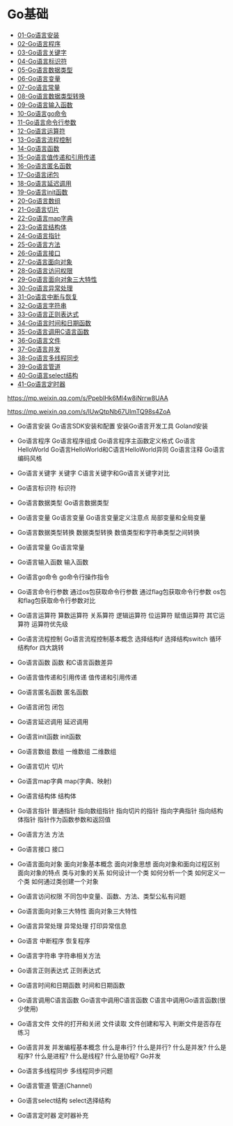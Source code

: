 # Go基础

- [01-Go语言安装](./01-Go语言安装.md)
- [02-Go语言程序](./02-Go语言程序.md)
- [03-Go语言关键字](./03-Go语言关键字.md)
- [04-Go语言标识符](./04-Go语言标识符.md)
- [05-Go语言数据类型](./05-Go语言数据类型.md)
- [06-Go语言变量](./06-Go语言变量.md)
- [07-Go语言常量](./07-Go语言常量.md)
- [08-Go语言数据类型转换](./08-Go语言数据类型转换.md)
- [09-Go语言输入函数](./09-Go语言输入函数.md)
- [10-Go语言go命令](./10-Go语言go命令.md)
- [11-Go语言命令行参数](./11-Go语言命令行参数.md)
- [12-Go语言运算符](./12-Go语言运算符.md)
- [13-Go语言流程控制](./13-Go语言流程控制.md)
- [14-Go语言函数](./14-Go语言函数.md)
- [15-Go语言值传递和引用传递](./15-Go语言值传递和引用传递.md)
- [16-Go语言匿名函数](./16-Go语言匿名函数.md)
- [17-Go语言闭包](./17-Go语言闭包.md)
- [18-Go语言延迟调用](./18-Go语言延迟调用.md)
- [19-Go语言init函数](./19-Go语言init函数.md)
- [20-Go语言数组](./20-Go语言数组.md)
- [21-Go语言切片](./21-Go语言切片.md)
- [22-Go语言map字典](./22-Go语言map字典.md)
- [23-Go语言结构体](./23-Go语言结构体.md)
- [24-Go语言指针](./24-Go语言指针.md)
- [25-Go语言方法](./25-Go语言方法.md)
- [26-Go语言接口](./26-Go语言接口.md)
- [27-Go语言面向对象](./27-Go语言面向对象.md)
- [28-Go语言访问权限](./28-Go语言访问权限.md)
- [29-Go语言面向对象三大特性](./29-Go语言面向对象三大特性.md)
- [30-Go语言异常处理](./30-Go语言异常处理.md)
- [31-Go语言中断与恢复](./31-Go语言中断与恢复.md)
- [32-Go语言字符串](./32-Go语言字符串.md)
- [33-Go语言正则表达式](./33-Go语言正则表达式.md)
- [34-Go语言时间和日期函数](./34-Go语言时间和日期函数.md)
- [35-Go语言调用C语言函数](./35-Go语言调用C语言函数.md)
- [36-Go语言文件](./36-Go语言文件.md)
- [37-Go语言并发](./37-Go语言并发.md)
- [38-Go语言多线程同步](./38-Go语言多线程同步.md)
- [39-Go语言管道](./39-Go语言管道.md)
- [40-Go语言select结构](./40-Go语言select结构.md)
- [41-Go语言定时器](./41-Go语言定时器.md)


https://mp.weixin.qq.com/s/PpeblHk6Ml4w8iNrrw8UAA

https://mp.weixin.qq.com/s/lUwQtpNb67UImTQ98s4ZoA




- Go语言安装
Go语言SDK安装和配置
安装Go语言开发工具
Goland安装

- Go语言程序
Go语言程序组成
Go语言程序主函数定义格式
Go语言HelloWorld
Go语言HelloWorld和C语言HelloWorld异同
Go语言注释
Go语言编码风格

- Go语言关键字
关键字
C语言关键字和Go语言关键字对比

- Go语言标识符
标识符

- Go语言数据类型
Go语言数据类型

- Go语言变量
Go语言变量
Go语言变量定义注意点
局部变量和全局变量

- Go语言数据类型转换
数据类型转换
数值类型和字符串类型之间转换

- Go语言常量
Go语言常量

- Go语言输入函数
输入函数

- Go语言go命令
go命令行操作指令

- Go语言命令行参数
通过os包获取命令行参数
通过flag包获取命令行参数
os包和flag包获取命令行参数对比

- Go语言运算符
算数运算符
关系算符
逻辑运算符
位运算符
赋值运算符
其它运算符
运算符优先级

- Go语言流程控制
Go语言流程控制基本概念
选择结构if
选择结构switch
循环结构for
四大跳转

- Go语言函数
函数
和C语言函数差异

- Go语言值传递和引用传递
值传递和引用传递

- Go语言匿名函数
匿名函数

- Go语言闭包
闭包

- Go语言延迟调用
延迟调用

- Go语言init函数
init函数

- Go语言数组
数组
一维数组
二维数组

- Go语言切片
切片

- Go语言map字典
map(字典、映射)

- Go语言结构体
结构体

- Go语言指针
普通指针
指向数组指针
指向切片的指针
指向字典指针
指向结构体指针
指针作为函数参数和返回值

- Go语言方法
方法

- Go语言接口
接口

- Go语言面向对象
面向对象基本概念
面向对象思想
面向对象和面向过程区别
面向对象的特点
类与对象的关系
如何设计一个类
如何分析一个类
如何定义一个类
如何通过类创建一个对象

- Go语言访问权限
不同包中变量、函数、方法、类型公私有问题

- Go语言面向对象三大特性
面向对象三大特性

- Go语言异常处理
异常处理
打印异常信息

- Go语言
中断程序
恢复程序

- Go语言字符串
字符串相关方法

- Go语言正则表达式
正则表达式

- Go语言时间和日期函数
时间和日期函数

- Go语言调用C语言函数
Go语言中调用C语言函数
C语言中调用Go语言函数(很少使用)

- Go语言文件
文件的打开和关闭
文件读取
文件创建和写入
判断文件是否存在
练习

- Go语言并发
并发编程基本概念
什么是串行?
什么是并行?
什么是并发?
什么是程序?
什么是进程?
什么是线程?
什么是协程?
Go并发

- Go语言多线程同步
多线程同步问题

- Go语言管道
管道(Channel)

- Go语言select结构
select选择结构

- Go语言定时器
定时器补充
